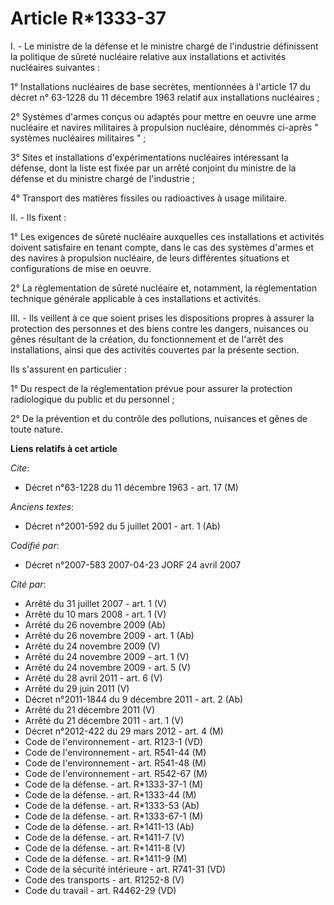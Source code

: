 # Article R*1333-37

I. - Le ministre de la défense et le ministre chargé de l'industrie définissent la politique de sûreté nucléaire relative aux
installations et activités nucléaires suivantes :

1° Installations nucléaires de base secrètes, mentionnées à l'article 17 du décret n° 63-1228 du 11 décembre 1963 relatif aux
installations nucléaires ;

2° Systèmes d'armes conçus ou adaptés pour mettre en oeuvre une arme nucléaire et navires militaires à propulsion nucléaire,
dénommés ci-après " systèmes nucléaires militaires " ;

3° Sites et installations d'expérimentations nucléaires intéressant la défense, dont la liste est fixée par un arrêté
conjoint du ministre de la défense et du ministre chargé de l'industrie ;

4° Transport des matières fissiles ou radioactives à usage militaire.

II. - Ils fixent :

1° Les exigences de sûreté nucléaire auxquelles ces installations et activités doivent satisfaire en tenant compte, dans le
cas des systèmes d'armes et des navires à propulsion nucléaire, de leurs différentes situations et configurations de mise en
oeuvre.

2° La réglementation de sûreté nucléaire et, notamment, la réglementation technique générale applicable à ces installations
et activités.

III. - Ils veillent à ce que soient prises les dispositions propres à assurer la protection des personnes et des biens contre
les dangers, nuisances ou gênes résultant de la création, du fonctionnement et de l'arrêt des installations, ainsi que des
activités couvertes par la présente section.

Ils s'assurent en particulier :

1° Du respect de la réglementation prévue pour assurer la protection radiologique du public et du personnel ;

2° De la prévention et du contrôle des pollutions, nuisances et gênes de toute nature.

**Liens relatifs à cet article**

_Cite_:

  - Décret n°63-1228 du 11 décembre 1963 - art. 17 (M)

_Anciens textes_:

  - Décret n°2001-592 du 5 juillet 2001 - art. 1 (Ab)

_Codifié par_:

  - Décret n°2007-583 2007-04-23 JORF 24 avril 2007

_Cité par_:

  - Arrêté du 31 juillet 2007 - art. 1 (V)
  - Arrêté du 10 mars 2008 - art. 1 (V)
  - Arrêté du 26 novembre 2009 (Ab)
  - Arrêté du 26 novembre 2009 - art. 1 (Ab)
  - Arrêté du 24 novembre 2009 (V)
  - Arrêté du 24 novembre 2009 - art. 1 (V)
  - Arrêté du 24 novembre 2009 - art. 5 (V)
  - Arrêté du 28 avril 2011 - art. 6 (V)
  - Arrêté du 29 juin 2011 (V)
  - Décret n°2011-1844 du 9 décembre 2011 - art. 2 (Ab)
  - Arrêté du 21 décembre 2011 (V)
  - Arrêté du 21 décembre 2011 - art. 1 (V)
  - Décret n°2012-422 du 29 mars 2012 - art. 4 (M)
  - Code de l'environnement - art. R123-1 (VD)
  - Code de l'environnement - art. R541-44 (M)
  - Code de l'environnement - art. R541-48 (M)
  - Code de l'environnement - art. R542-67 (M)
  - Code de la défense. - art. R*1333-37-1 (M)
  - Code de la défense. - art. R*1333-44 (M)
  - Code de la défense. - art. R*1333-53 (Ab)
  - Code de la défense. - art. R*1333-67-1 (M)
  - Code de la défense. - art. R*1411-13 (Ab)
  - Code de la défense. - art. R*1411-7 (V)
  - Code de la défense. - art. R*1411-8 (V)
  - Code de la défense. - art. R*1411-9 (M)
  - Code de la sécurité intérieure - art. R741-31 (VD)
  - Code des transports - art. R1252-8 (V)
  - Code du travail - art. R4462-29 (VD)
